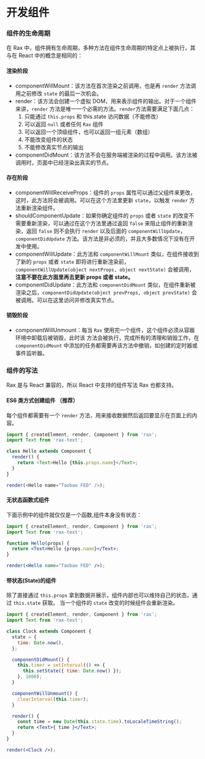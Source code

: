 # 开发组件

### 组件的生命周期

在 Rax 中，组件拥有生命周期，多种方法在组件生命周期的特定点上被执行，其与在 React 中的概念是相同的：

#### 渲染阶段

- componentWillMount：该方法在首次渲染之前调用，也是再 `render` 方法调用之前修改 `state` 的最后一次机会。
- render：该方法会创建一个虚拟 DOM，用来表示组件的输出。对于一个组件来讲，`render` 方法是唯一一个必需的方法。`render`方法需要满足下面几点：
  1. 只能通过 `this.props` 和 this.state 访问数据（不能修改）
  2. 可以返回 `null` 或者任何 `Rax` 组件
  3. 可以返回一个顶级组件，也可以返回一组元素（数组）
  4. 不能改变组件的状态
  5. 不能修改真实节点的输出
- componentDidMount：该方法不会在服务端被渲染的过程中调用。该方法被调用时，页面中已经渲染出真实的节点。

#### 存在阶段

- componentWillReceiveProps：组件的 `props` 属性可以通过父组件来更改，这时，此方法将会被调用。可以在这个方法里更新 `state`，以触发 `render` 方法重新渲染组件。
- shouldComponentUpdate：如果你确定组件的 `props` 或者 `state` 的改变不需要重新渲染，可以通过在这个方法里通过返回 `false` 来阻止组件的重新渲染，返回 `false` 则不会执行 `render` 以及后面的 `componentWillUpdate`，`componentDidUpdate` 方法。该方法是非必须的，并且大多数情况下没有在开发中使用。
- componentWillUpdate：此方法和 `componentWillMount` 类似，在组件接收到了新的 `props` 或者 `state` 即将进行重新渲染前，`componentWillUpdate(object nextProps, object nextState)` 会被调用，**注意不要在此方面里再去更新 props 或者 state。**
- componentDidUpdate：此方法和 `componentDidMount` 类似，在组件重新被渲染之后，`componentDidUpdate(object prevProps, object prevState)` 会被调用。可以在这里访问并修改真实节点。

#### 销毁阶段

- componentWillUnmount：每当 `Rax` 使用完一个组件，这个组件必须从容器环境中卸载后被销毁，此时该 方法会被执行，完成所有的清理和销毁工作，在 `componentDidMount` 中添加的任务都需要再该方法中撤销，如创建的定时器或事件监听器。

### 组件的写法

Rax 是与 React 兼容的，所以 React 中支持的组件写法 Rax 也都支持。

#### ES6 类方式创建组件 （推荐）

每个组件都需要有一个 `render` 方法，用来接收数据然后返回要显示在页面上的内容。

```js
import { createElement, render, Component } from 'rax';
import Text from 'rax-text';

class Hello extends Component {
  render() {
    return <Text>Hello {this.props.name}</Text>;
  }
}

render(<Hello name="Taobao FED" />);
```

#### 无状态函数式组件

下面示例中的组件就仅仅是一个函数,组件本身没有状态：

```jsx
import { createElement, render, Component } from 'rax';
import Text from 'rax-text';

function Hello(props) {
  return <Text>Hello {props.name}</Text>;
}

render(<Hello name="Taobao FED" />);
```

#### 带状态(State)的组件

除了直接通过 `this.props` 拿到数据并展示，组件内部也可以维持自己的状态，通过 `this.state` 获取。
当一个组件的 `state` 改变的时候组件会重新渲染。

```jsx
import { createElement, render, Component } from 'rax';
import Text from 'rax-text';

class Clock extends Component {
  state = {
    time: Date.now(),
  };

  componentDidMount() {
    this.timer = setInterval(() => {
      this.setState({ time: Date.now() });
    }, 1000);
  }

  componentWillUnmount() {
    clearInterval(this.timer);
  }

  render() {
    const time = new Date(this.state.time).toLocaleTimeString();
    return <Text>{ time }</Text>;
  }
}

render(<Clock />);
```
